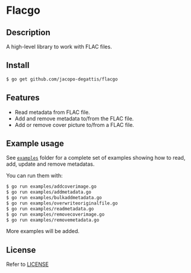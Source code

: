 # Flacgo

## Description

A high-level library to work with FLAC files.

## Install 

```bash
$ go get github.com/jacopo-degattis/flacgo
```

## Features

- Read metadata from FLAC file.
- Add and remove metadata to/from the FLAC file.
- Add or remove cover picture to/from a FLAC file.

## Example usage

See [`examples`](examples/) folder for a complete set of examples showing how to read, add, update and remove metadatas.

You can run them with:

```bash
$ go run examples/addcoverimage.go
$ go run examples/addmetadata.go
$ go run examples/bulkaddmetadata.go
$ go run examples/overwriteoriginalfile.go
$ go run examples/readmetadata.go
$ go run examples/removecoverimage.go
$ go run examples/removemetadata.go
```

More examples will be added.

## License

Refer to [LICENSE](LICENSE)
